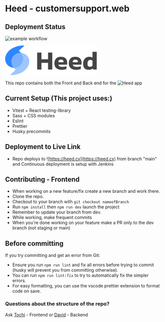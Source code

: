 # Heed - customersupport.web

## Deployment Status

![example workflow](https://github.com/workshopapps/customersupport.web/actions/workflows/main.yml/badge.svg)

![Heed Logo](/scrybe_frontend/src/assets/heed_logo_with_text.svg)

This repo contains both the Front and Back end for the ![Heed app](https://heed.cx)

## Current Setup (This project uses:)

- Vitest + React testing-library
- Sass + CSS modules
- Eslint
- Prettier
- Husky precommits

## Deployment to Live Link

- Repo deploys to ![https://heed.cx](https://heed.cx) from branch "main" and Continuous deployment is setup with Jenkins

## Contributing - Frontend

- When working on a new feature/fix create a new branch and work there.
- Clone the repo.
- Checkout to your branch with `git checkout nameofBranch`
- Run `npm install` then `npm run dev` launch the project
- Remember to update your branch from dev.
- While working, make frequent commits
- When you're done working on your feature make a PR only to the dev branch (not staging or main)

## Before committing

If you try committing and get an error from Git:

- Ensure you run `npm run lint` and fix all errors before trying to commit (husky will prevent you from committing otherwise).
- You can run `npm run lint:fix` to try to automatically fix the simpler errors.
- For easy formatting, you can use the vscode prettier extension to format code on save.

### Questions about the structure of the repo?

Ask [Tochi](https://github.com/tochibedford) - Frontend
or
[David](https://github.com/DavidIkechi) - Backend
